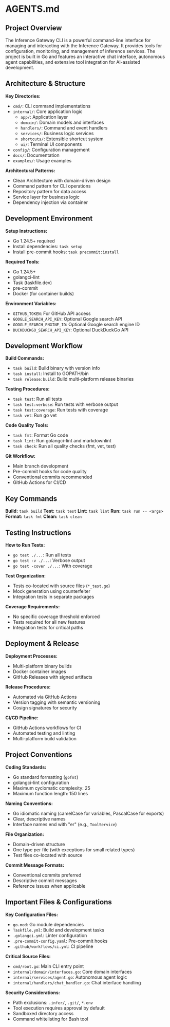 # AGENTS.md

## Project Overview

The Inference Gateway CLI is a powerful command-line interface for managing and interacting with the Inference Gateway.
It provides tools for configuration, monitoring, and management of inference services. The project is built in Go
and features an interactive chat interface, autonomous agent capabilities, and extensive tool integration for
AI-assisted development.

## Architecture & Structure

**Key Directories:**

- `cmd/`: CLI command implementations
- `internal/`: Core application logic
  - `app/`: Application layer
  - `domain/`: Domain models and interfaces
  - `handlers/`: Command and event handlers
  - `services/`: Business logic services
  - `shortcuts/`: Extensible shortcut system
  - `ui/`: Terminal UI components
- `config/`: Configuration management
- `docs/`: Documentation
- `examples/`: Usage examples

**Architectural Patterns:**

- Clean Architecture with domain-driven design
- Command pattern for CLI operations
- Repository pattern for data access
- Service layer for business logic
- Dependency injection via container

## Development Environment

**Setup Instructions:**

- Go 1.24.5+ required
- Install dependencies: `task setup`
- Install pre-commit hooks: `task precommit:install`

**Required Tools:**

- Go 1.24.5+
- golangci-lint
- Task (taskfile.dev)
- pre-commit
- Docker (for container builds)

**Environment Variables:**

- `GITHUB_TOKEN`: For GitHub API access
- `GOOGLE_SEARCH_API_KEY`: Optional Google search API
- `GOOGLE_SEARCH_ENGINE_ID`: Optional Google search engine ID
- `DUCKDUCKGO_SEARCH_API_KEY`: Optional DuckDuckGo API

## Development Workflow

**Build Commands:**

- `task build`: Build binary with version info
- `task install`: Install to GOPATH/bin
- `task release:build`: Build multi-platform release binaries

**Testing Procedures:**

- `task test`: Run all tests
- `task test:verbose`: Run tests with verbose output
- `task test:coverage`: Run tests with coverage
- `task vet`: Run go vet

**Code Quality Tools:**

- `task fmt`: Format Go code
- `task lint`: Run golangci-lint and markdownlint
- `task check`: Run all quality checks (fmt, vet, test)

**Git Workflow:**

- Main branch development
- Pre-commit hooks for code quality
- Conventional commits recommended
- GitHub Actions for CI/CD

## Key Commands

**Build:** `task build`
**Test:** `task test`
**Lint:** `task lint`
**Run:** `task run -- <args>`
**Format:** `task fmt`
**Clean:** `task clean`

## Testing Instructions

**How to Run Tests:**

- `go test ./...`: Run all tests
- `go test -v ./...`: Verbose output
- `go test -cover ./...`: With coverage

**Test Organization:**

- Tests co-located with source files (`*_test.go`)
- Mock generation using counterfeiter
- Integration tests in separate packages

**Coverage Requirements:**

- No specific coverage threshold enforced
- Tests required for all new features
- Integration tests for critical paths

## Deployment & Release

**Deployment Processes:**

- Multi-platform binary builds
- Docker container images
- GitHub Releases with signed artifacts

**Release Procedures:**

- Automated via GitHub Actions
- Version tagging with semantic versioning
- Cosign signatures for security

**CI/CD Pipeline:**

- GitHub Actions workflows for CI
- Automated testing and linting
- Multi-platform build validation

## Project Conventions

**Coding Standards:**

- Go standard formatting (`gofmt`)
- golangci-lint configuration
- Maximum cyclomatic complexity: 25
- Maximum function length: 150 lines

**Naming Conventions:**

- Go idiomatic naming (camelCase for variables, PascalCase for exports)
- Clear, descriptive names
- Interface names end with "er" (e.g., `ToolService`)

**File Organization:**

- Domain-driven structure
- One type per file (with exceptions for small related types)
- Test files co-located with source

**Commit Message Formats:**

- Conventional commits preferred
- Descriptive commit messages
- Reference issues when applicable

## Important Files & Configurations

**Key Configuration Files:**

- `go.mod`: Go module dependencies
- `Taskfile.yml`: Build and development tasks
- `.golangci.yml`: Linter configuration
- `.pre-commit-config.yaml`: Pre-commit hooks
- `.github/workflows/ci.yml`: CI pipeline

**Critical Source Files:**

- `cmd/root.go`: Main CLI entry point
- `internal/domain/interfaces.go`: Core domain interfaces
- `internal/services/agent.go`: Autonomous agent logic
- `internal/handlers/chat_handler.go`: Chat interface handling

**Security Considerations:**

- Path exclusions: `.infer/`, `.git/`, `*.env`
- Tool execution requires approval by default
- Sandboxed directory access
- Command whitelisting for Bash tool
